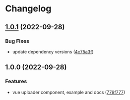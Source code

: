# Changelog

## [1.0.1](https://github.com/web3-storage/w3ui/compare/vue-uploader-v1.0.0...vue-uploader-v1.0.1) (2022-09-28)


### Bug Fixes

* update dependency versions ([4c75a3f](https://github.com/web3-storage/w3ui/commit/4c75a3fc277f47fc7f9856df78e65b2284a02e80))

## 1.0.0 (2022-09-28)


### Features

* vue uploader component, example and docs ([779f777](https://github.com/web3-storage/w3ui/commit/779f7771cead66b251815e3e167badc037b85597))
